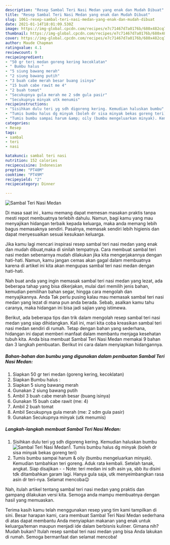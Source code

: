 ```yaml
---
description: "Resep Sambal Teri Nasi Medan yang enak dan Mudah Dibuat"
title: "Resep Sambal Teri Nasi Medan yang enak dan Mudah Dibuat"
slug: 1061-resep-sambal-teri-nasi-medan-yang-enak-dan-mudah-dibuat
date: 2021-01-14T18:01:09.530Z
image: https://img-global.cpcdn.com/recipes/e7c71467d7a0176b/680x482cq70/sambal-teri-nasi-medan-foto-resep-utama.jpg
thumbnail: https://img-global.cpcdn.com/recipes/e7c71467d7a0176b/680x482cq70/sambal-teri-nasi-medan-foto-resep-utama.jpg
cover: https://img-global.cpcdn.com/recipes/e7c71467d7a0176b/680x482cq70/sambal-teri-nasi-medan-foto-resep-utama.jpg
author: Maude Chapman
ratingvalue: 4.1
reviewcount: 9
recipeingredient:
- "50 gr teri medan goreng kering kecoklatan"
- " Bumbu halus "
- "5 siung bawang merah"
- "2 siung bawang putih"
- "3 buah cabe merah besar buang isinya"
- "15 buah cabe rawit me 4"
- "2 buah tomat"
- "Secukupnya gula merah me 2 sdm gula pasir"
- "Secukupnya minyak utk menumis"
recipeinstructions:
- "Sisihkan dulu teri yg sdh digoreng kering. Kemudian haluskan bumbu"
- "Tumis bumbu halus dg minyak (boleh dr sisa minyak bekas goreng teri)"
- "Tumis bumbu sampai harum &amp; oily (bumbu mengeluarkan minyak). Kemudian tambahkan teri goreng. Aduk rata kembali. Setelah tanak, angkat. Siap disajikan  Note: teri medan ini sdh asin ya, sbb itu disini tdk ditambahkan garam lagi. Hanya gula saja, utk menyeimbangkan rasa asin dr teri-nya. Selamat mencoba😉"
categories:
- Resep
tags:
- sambal
- teri
- nasi

katakunci: sambal teri nasi 
nutrition: 152 calories
recipecuisine: Indonesian
preptime: "PT40M"
cooktime: "PT49M"
recipeyield: "2"
recipecategory: Dinner

---
```



![Sambal Teri Nasi Medan](https://img-global.cpcdn.com/recipes/e7c71467d7a0176b/680x482cq70/sambal-teri-nasi-medan-foto-resep-utama.jpg)

Di masa  saat ini , kamu memang dapat memesan masakan praktis tanpa mesti repot membuatnya terlebih dahulu. Namun, bagi kamu yang mau menyajikan hidangan terbaik kepada keluarga, maka anda memang lebih bagus memasaknya sendiri. Pasalnya, memasak sendiri lebih higienis dan dapat menyesuaikan sesuai kesukaan keluarga.

Jika kamu lagi mencari inspirasi resep sambal teri nasi medan yang enak dan mudah dibuat,maka di sinilah tempatnya. Cara membuat sambal teri nasi medan  sebenarnya mudah dilakukan jika kita mengerjakannya dengan hati-hati. Namun, kamu jangan cemas akan gagal dalam membuatnya 
karena di artikel ini kita akan mengupas sambal teri nasi medan dengan hati-hati.  



Nah buat anda yang ingin memasak sambal teri nasi medan yang lezat, ada beberapa tahap yang bisa dikerjakan, mulai dari memilih jenis bahan, kemudian pemilihan bahan segar, hingga cara mengolah dan menyajikannya. Anda Tak perlu pusing kalau mau memasak sambal teri nasi medan yang lezat di mana pun anda berada. Sebab, asalkan kamu  tahu caranya, maka hidangan ini bisa jadi sajian yang istimewa.

Berikut, ada beberapa tips dan trik dalam mengolah resep sambal teri nasi medan yang siap dihidangkan. Kali ini, mari kita coba kreasikan sambal teri nasi medan sendiri di rumah. Tetap dengan bahan yang sederhana, hidangan ini dapat memberi manfaat dalam membantu menjaga kesehatan tubuh kita. Anda bisa membuat Sambal Teri Nasi Medan memakai 9 bahan dan 3 langkah pembuatan. Berikut ini cara dalam menyiapkan hidangannya.

<!--inarticleads1-->

##### Bahan-bahan dan bumbu yang digunakan dalam pembuatan Sambal Teri Nasi Medan:

1. Siapkan 50 gr teri medan (goreng kering, kecoklatan)
1. Siapkan  Bumbu halus :
1. Siapkan 5 siung bawang merah
1. Gunakan 2 siung bawang putih
1. Ambil 3 buah cabe merah besar (buang isinya)
1. Gunakan 15 buah cabe rawit (me: 4)
1. Ambil 2 buah tomat
1. Ambil Secukupnya gula merah (me: 2 sdm gula pasir)
1. Gunakan Secukupnya minyak (utk menumis)




<!--inarticleads2-->

##### Langkah-langkah membuat Sambal Teri Nasi Medan:

1. Sisihkan dulu teri yg sdh digoreng kering. Kemudian haluskan bumbu
<img src="https://img-global.cpcdn.com/steps/2278a3e07274cbc0/160x128cq70/sambal-teri-nasi-medan-langkah-memasak-1-foto.jpg" alt="Sambal Teri Nasi Medan">1. Tumis bumbu halus dg minyak (boleh dr sisa minyak bekas goreng teri)
1. Tumis bumbu sampai harum &amp; oily (bumbu mengeluarkan minyak). Kemudian tambahkan teri goreng. Aduk rata kembali. Setelah tanak, angkat. Siap disajikan -  - Note: teri medan ini sdh asin ya, sbb itu disini tdk ditambahkan garam lagi. Hanya gula saja, utk menyeimbangkan rasa asin dr teri-nya. Selamat mencoba😉




Nah, itulah artikel tentang  sambal teri nasi medan  yang praktis dan gampang dilakukan versi kita. Semoga anda mampu membuatnya dengan hasil yang memuaskan. 

Terima kasih kamu telah menggunakan resep yang tim kami tampilkan di sini. Besar harapan kami, cara membuat  Sambal Teri Nasi Medan sederhana di atas dapat membantu Anda menyiapkan makanan yang enak untuk keluarga/teman maupun menjadi ide dalam berbisnis kuliner. Gimana nih? Mudah bukan? Itulah resep sambal teri nasi medan yang bisa Anda lakukan di rumah. Semoga bermanfaat dan selamat mencoba!

